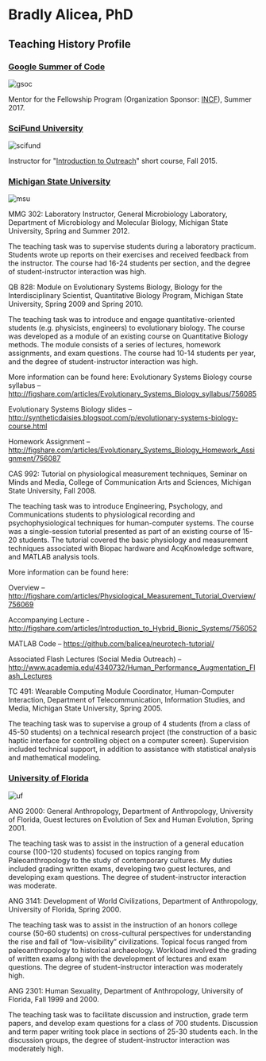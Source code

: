 # Bradly Alicea, PhD

## Teaching History Profile

### [Google Summer of Code](https://summerofcode.withgoogle.com/)
![gsoc](https://user-images.githubusercontent.com/2716218/29804067-a0be76d8-8c45-11e7-98f1-b8766b6fa60a.png)

Mentor for the Fellowship Program (Organization Sponsor: [INCF](https://www.incf.org/)), Summer 2017.

### [SciFund University](https://scifundchallenge.org/scifund-university/)
![scifund](https://user-images.githubusercontent.com/2716218/29804060-8da8cdd2-8c45-11e7-910f-4ed5477351a1.jpg)

Instructor for "[Introduction to Outreach](https://scifundchallenge.org/scifund-university/introduction-to-outreach-in-class/)" short course, Fall 2015.

### [Michigan State University](https://msu.edu/)
![msu](https://user-images.githubusercontent.com/2716218/29804049-75e60d5e-8c45-11e7-9b08-b5c6344a5251.png)

MMG  302:  Laboratory  Instructor,  General  Microbiology  Laboratory,  Department  of  Microbiology  and Molecular Biology, Michigan State University, Spring and Summer 2012.

The teaching task was to supervise students during a laboratory practicum. Students wrote up reports on their exercises and received feedback from the instructor. The course had 16-24 students per section, and the degree of student-instructor interaction was high. 


QB  828:  Module  on  Evolutionary  Systems  Biology,  Biology  for  the  Interdisciplinary  Scientist, Quantitative Biology Program, Michigan State University, Spring 2009 and Spring 2010. 

The teaching task was to introduce and engage quantitative-oriented students (e.g. physicists, engineers) to evolutionary biology. The course was developed as a module of an existing course on Quantitative Biology methods. The module consists of a series of lectures, homework assignments, and exam questions. The course had 10-14 students per year, and the degree of student-instructor interaction was high. 

More information can be found here: 
Evolutionary Systems Biology course syllabus –
http://figshare.com/articles/Evolutionary_Systems_Biology_syllabus/756085

Evolutionary Systems Biology slides –
http://syntheticdaisies.blogspot.com/p/evolutionary-systems-biology-course.html

Homework Assignment –
http://figshare.com/articles/Evolutionary_Systems_Biology_Homework_Assignment/756087

CAS 992:  Tutorial on physiological measurement techniques, Seminar on Minds and Media, College of Communication Arts and Sciences, Michigan State University, Fall 2008.

The teaching task was to introduce Engineering, Psychology, and Communications students to physiological recording and psychophysiological techniques for human-computer systems. The course was a single-session tutorial presented as part of an existing course of 15-20 students. The tutorial covered the basic physiology and measurement techniques associated with Biopac hardware and AcqKnowledge software, and MATLAB analysis tools.

More information can be found here: 

Overview – 
http://figshare.com/articles/Physiological_Measurement_Tutorial_Overview/756069

Accompanying Lecture - http://figshare.com/articles/Introduction_to_Hybrid_Bionic_Systems/756052

MATLAB Code –
https://github.com/balicea/neurotech-tutorial/

Associated Flash Lectures (Social Media Outreach) –
http://www.academia.edu/4340732/Human_Performance_Augmentation_Flash_Lectures

TC  491:  Wearable  Computing  Module  Coordinator,  Human-Computer  Interaction,  Department  of Telecommunication, Information Studies, and Media, Michigan State University, Spring 2005.

The teaching task was to supervise a group of 4 students (from a class of 45-50 students) on a technical research project (the construction of a basic haptic interface for controlling object on a computer screen). Supervision included technical support, in addition to assistance with statistical analysis and mathematical modeling.

### [University of Florida](http://www.ufl.edu/)
![uf](https://user-images.githubusercontent.com/2716218/29804036-596ff3ce-8c45-11e7-89ab-0fb5b22b6f5c.png)

ANG 2000:  General Anthropology, Department of Anthropology, University of Florida, Guest lectures on Evolution of Sex and Human Evolution, Spring 2001.

The teaching task was to assist in the instruction of a general education course (100-120 students) focused on topics ranging from Paleoanthropology to the study of contemporary cultures. My duties included grading written exams, developing two guest lectures, and developing exam questions. The degree of student-instructor interaction was moderate.


ANG  3141:  Development  of  World  Civilizations,  Department  of  Anthropology,  University  of  Florida, Spring 2000.

The teaching task was to assist in the instruction of an honors college course (50-60 students) on cross-cultural perspectives for understanding the rise and fall of “low-visibility” civilizations.  Topical focus ranged from paleoanthropology to historical archaeology. Workload involved the grading of written exams along with the development of lectures and exam questions. The degree of student-instructor interaction was moderately high.


ANG 2301: Human Sexuality, Department of Anthropology, University of Florida, Fall 1999 and 2000.

The teaching task was to facilitate discussion and instruction, grade term papers, and develop exam questions for a class of 700 students. Discussion and term paper writing took place in sections of 25-30 students each. In the discussion groups, the degree of student-instructor interaction was moderately high.
